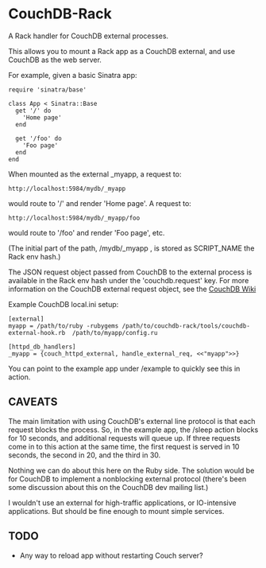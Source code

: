CouchDB-Rack
============

A Rack handler for CouchDB external processes.

This allows you to mount a Rack app as a CouchDB external, and use CouchDB as the web server.

For example, given a basic Sinatra app:

    require 'sinatra/base'
    
    class App < Sinatra::Base
      get '/' do
        'Home page'
      end
      
      get '/foo' do
        'Foo page'
      end
    end


When mounted as the external _myapp, a request to:

    http://localhost:5984/mydb/_myapp

    
would route to '/' and render 'Home page'. A request to:

    http://localhost:5984/mydb/_myapp/foo

   
would route to '/foo' and render 'Foo page', etc.

(The initial part of the path, /mydb/_myapp , is stored as SCRIPT_NAME the Rack env hash.)

The JSON request object passed from CouchDB to the external process is available in the Rack env hash under the 'couchdb.request' key. For more information on the CouchDB external request object, see the [CouchDB Wiki](http://wiki.apache.org/couchdb/ExternalProcesses#JSON_Requests)

Example CouchDB local.ini setup:

    [external]
    myapp = /path/to/ruby -rubygems /path/to/couchdb-rack/tools/couchdb-external-hook.rb  /path/to/myapp/config.ru

    [httpd_db_handlers]
    _myapp = {couch_httpd_external, handle_external_req, <<"myapp">>}
    
    
You can point to the example app under /example to quickly see this in action.


CAVEATS
-------

The main limitation with using CouchDB's external line protocol is that each request blocks the process. So, in the example app, the /sleep action blocks for 10 seconds, and additional requests will queue up. If three requests come in to this action at the same time, the first request is served in 10 seconds, the second in 20, and the third in 30.

Nothing we can do about this here on the Ruby side. The solution would be for CouchDB to implement a nonblocking external protocol (there's been some discussion about this on the CouchDB dev mailing list.)

I wouldn't use an external for high-traffic applications, or IO-intensive applications. But should be fine enough to mount simple services.


TODO
----

* Any way to reload app without restarting Couch server?
